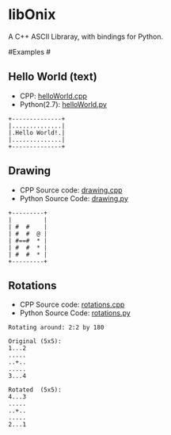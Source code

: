 libOnix
=======

A C++ ASCII Libraray, with bindings for Python.

#Examples #

## Hello World (text) ##

* CPP: [helloWorld.cpp](examples/helloWorld.cpp)
* Python(2.7): [helloWorld.py](bindings-python/examples/helloWorld.py)

```
+--------------+
|..............|
|.Hello World!.|
|..............|
+--------------+
```

## Drawing ##

* CPP Source code: [drawing.cpp](examples/drawing.cpp)
* Python Source Code: [drawing.py](bindings-python/examples/drawing.py)

```
+---------+
|         |
| #  #    |
| #  #  @ |
| #==#  * |
| #  #  * |
| #  #  * |
+---------+
```

## Rotations ##

* CPP Source code: [rotations.cpp](examples/rotations.cpp)
* Python Source Code: [rotations.py](bindings-python/examples/rotations.py)

```
Rotating around: 2:2 by 180

Original (5x5):
1...2
.....
..+..
.....
3...4

Rotated  (5x5):
4...3
.....
..+..
.....
2...1
```
